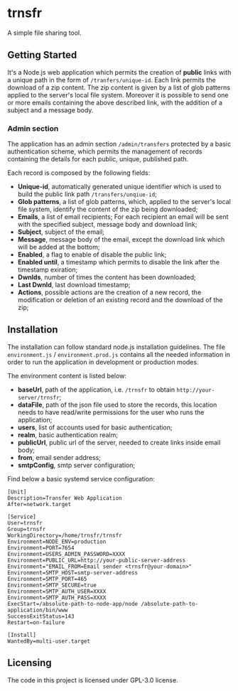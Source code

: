# trnsfr
A simple file sharing tool.

## Getting Started

It's a Node.js web application which permits the creation of **public** links with a unique path in the form of `/tranfers/unique-id`. Each link permits the download of a zip content.
The zip content is given by a list of glob patterns applied to the server's local file system.
Moreover it is possible to send one or more emails containing the above described link, with the addition of a subject and a message body.

### Admin section

The application has an admin section `/admin/transfers` protected by a basic authentication scheme, which permits the management of records containing the details for each public, unique, published path.

Each record is composed by the following fields:
- **Unique-id**, automatically generated unique identifier which is used to build the public link path `/transfers/unqiue-id`;
- **Glob patterns**, a list of glob patterns, which, applied to the server's local file system, identify the content of the zip being downloaded;
- **Emails**, a list of email recipients; For each recipient an email will be sent with the specified subject, message body and download link;
- **Subject**, subject of the email;
- **Message**, message body of the email, except the download link which will be added at the bottom;
- **Enabled**, a flag to enable of disable the public link;
- **Enabled until**, a timestamp which permits to disable the link after the timestamp exiration;
- **Dwnlds**, number of times the content has been downloaded;
- **Last Dwnld**, last download timestamp;
- **Actions**, possible actions are the creation of a new record, the modification or deletion of an existing record and the download of the zip;


## Installation

The installation can follow standard node.js installation guidelines.
The file `environment.js` / `environment.prod.js` contains all the needed information in order to run the application in development or production modes.

The environment content is listed below:
- **baseUrl**, path of the application, i.e. `/trnsfr` to obtain `http://your-server/trnsfr`;
- **dataFile**, path of the json file used to store the records, this location needs to have read/write permissions for the user who runs the application;
- **users**, list of accounts used for basic authentication;
- **realm**, basic authentication realm;
- **publicUrl**, public url of the server, needed to create links inside email body;
- **from**, email sender address;
- **smtpConfig**, smtp server configuration;


Find below a basic systemd service configuration:
~~~
[Unit]
Description=Transfer Web Application
After=network.target

[Service]
User=trnsfr
Group=trnsfr
WorkingDirectory=/home/trnsfr/trnsfr
Environment=NODE_ENV=production
Environment=PORT=7654
Environment=USERS_ADMIN_PASSWORD=XXXX
Environment=PUBLIC_URL=http://your-public-server-address
Environment="EMAIL_FROM=Email sender <trnsfr@your-domain>"
Environment=SMTP_HOST=smtp-server-address
Environment=SMTP_PORT=465
Environment=SMTP_SECURE=true
Environment=SMTP_AUTH_USER=XXXX
Environment=SMTP_AUTH_PASS=XXXX
ExecStart=/absolute-path-to-node-app/node /absolute-path-to-application/bin/www
SuccessExitStatus=143
Restart=on-failure

[Install]
WantedBy=multi-user.target
~~~


## Licensing

The code in this project is licensed under GPL-3.0 license.


